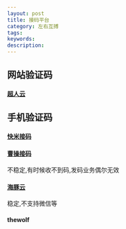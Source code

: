 ```yaml
---
layout: post
title: 接码平台
category: 左右互搏
tags: 
keywords: 
description: 
---
```


## 网站验证码

#### [超人云](http://www.chaorendama.com/)


## 手机验证码

#### [快米接码](http://kmiyz.com/)


#### [曹操接码](http://www.caocaojm.com/login.aspx)

不稳定,有时候收不到码,发码业务偶尔无效

#### [海豚云](http://api.haitunpt.com/)

稳定,不支持微信等

#### thewolf